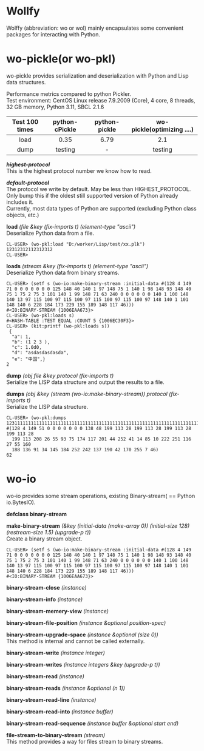 # Wollfy
Wolffy (abbreviation: wo or wol) mainly encapsulates some convenient packages for interacting with Python.  


# wo-pickle(or wo-pkl)
wo-pickle provides serialization and deserialization with Python and Lisp data structures.  

Performance metrics compared to python Pickler.  
Test environment:
CentOS Linux release 7.9.2009 (Core), 4 core, 8 threads, 32 GB memory, Python 3.11, SBCL 2.1.6 

| Test 100 times   | python-cPickle   | python-pickle   | wo-pickle(optimizing ....) |
|:----------------:|:----------------:|:---------------:|:--------------------------:|
|    load          |         0.35     |    6.79         |   2.1                     |
|    dump          |         testing  |    -            |   testing                  |


***highest-protocol***  
This is the highest protocol number we know how to read.

***default-protocol***  
The protocol we write by default. May be less than HIGHEST_PROTOCOL. Only bump this if the oldest still supported version of Python already includes it.  
Currently, most data types of Python are supported (excluding Python class objects, etc.)

**load** *(file &key (fix-imports t) (element-type "ascii")*  
Deserialize Python data from a file.
```
CL-USER> (wo-pkl:load "D:/worker/Lisp/test/xx.plk")
12312312112312312
CL-USER> 
```

**loads** *(stream &key (fix-imports t) (element-type "ascii")*  
Deserialize Python data from binary streams.
```
CL-USER> (setf s (wo-io:make-binary-stream :initial-data #(128 4 149 71 0 0 0 0 0 0 0 125 148 40 140 1 97 148 75 1 140 1 98 148 93 148 40 75 1 75 2 75 3 101 140 1 99 148 71 63 240 0 0 0 0 0 0 140 1 100 148 140 13 97 115 100 97 115 100 97 115 100 97 115 100 97 148 140 1 101 148 140 6 228 184 173 229 155 189 148 117 46)))
#<IO:BINARY-STREAM {1006EAA673}>
CL-USER> (wo-pkl:loads s)
#<HASH-TABLE :TEST EQUAL :COUNT 5 {1006EC30F3}>
CL-USER> (kit:printf (wo-pkl:loads s))
 {
  "a": 1,
  "b": (1 2 3 ), 
  "c": 1.0d0,
  "d": "asdasdasdasda",
  "e": "中国",}
2
```

**dump** *(obj file &key protocol (fix-imports t)*  
Serialize the LISP data structure and output the results to a file.

**dumps** *(obj &key (stream (wo-io:make-binary-stream)) protocol (fix-imports t)*  
Serialize the LISP data structure.
```
CL-USER> (wo-pkl:dumps 1231111111111111111111111111111111111111111111111111111111111111111111111111111111111111111111111111111111111111111)
#(128 4 149 51 0 0 0 0 0 0 0 138 48 199 113 28 199 113 28 199 113 28 199 113 28
  199 113 208 26 55 93 75 174 117 201 44 252 41 14 85 10 222 251 116 27 55 160
  188 136 91 34 145 184 252 242 137 190 42 170 255 7 46)
62
```


# wo-io
wo-io provides some stream operations, existing Binary-stream( == Python io.BytesIO).

**defclass binary-stream**


**make-binary-stream** *(&key (initial-data (make-array 0)) (initial-size 128) (restream-size 1.5) (upgrade-p t))*  
Create a binary stream object.
```
CL-USER> (setf s (wo-io:make-binary-stream :initial-data #(128 4 149 71 0 0 0 0 0 0 0 125 148 40 140 1 97 148 75 1 140 1 98 148 93 148 40 75 1 75 2 75 3 101 140 1 99 148 71 63 240 0 0 0 0 0 0 140 1 100 148 140 13 97 115 100 97 115 100 97 115 100 97 115 100 97 148 140 1 101 148 140 6 228 184 173 229 155 189 148 117 46)))
#<IO:BINARY-STREAM {1006EAA673}>
```

**binary-stream-close** *(instance)*


**binary-stream-info** *(instance)*


**binary-stream-memery-view** *(instance)*


**binary-stream-file-position** *(instance &optional position-spec)*


**binary-stream-upgrade-space** *(instance &optional (size 0))*  
This method is internal and cannot be called externally.  


**binary-stream-write** *(instance integer)*


**binary-stream-writes** *(instance integers &key (upgrade-p t))*


**binary-stream-read** *(instance)*


**binary-stream-reads** *(instance &optional (n 1))*


**binary-stream-read-line** *(instance)*


**binary-stream-read-into** *(instance buffer)*


**binary-stream-read-sequence** *(instance buffer &optional start end)*


**file-stream-to-binary-stream** *(stream)*  
This method provides a way for files stream to binary streams.  